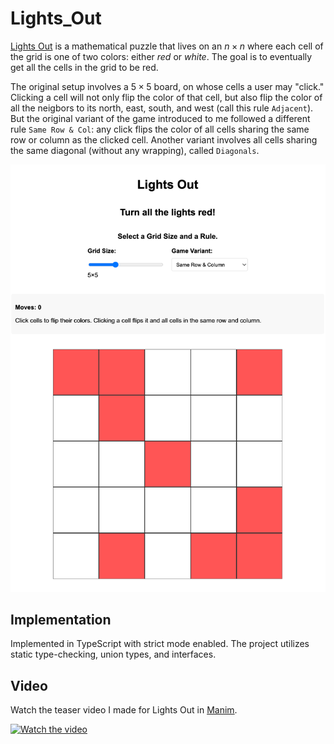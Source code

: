 # Lights_Out

[Lights Out](https://mathworld.wolfram.com/LightsOutPuzzle.html) is a mathematical puzzle that lives on an $n \times n$ where each cell of the grid is one of two colors: either *red* or *white*. The goal is to eventually get all the cells in the grid to be red. 

The original setup involves a $5 \times 5$ board, on whose cells a user may "click." Clicking a cell will not only flip the color of that cell, but also flip the color of all the neigbors to its north, east, south, and west (call this rule `Adjacent`). But the original variant of the game introduced to me followed a different rule `Same Row & Col`: any click flips the color of all cells sharing the same row or column as the clicked cell. Another variant involves all cells sharing the same diagonal (without any wrapping), called `Diagonals`. 

![Screenshot of the Lights Out game](assets/images/Lights_Out.png)

## Implementation

Implemented in TypeScript with strict mode enabled. The project utilizes static type-checking, union types, and interfaces. 

## Video

Watch the teaser video I made for Lights Out in [Manim](https://github.com/RaymondTana/manim_videos).

[![Watch the video](https://img.youtube.com/vi/hg7bFiNvHS0/maxresdefault.jpg)](https://www.youtube.com/embed/hg7bFiNvHS0?si=qwPpczpLm0vNYWDL)